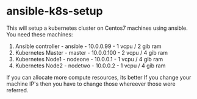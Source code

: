 # ansible-k8s-setup
This will setup a kubernetes cluster on Centos7 machines using ansible.
You need these machines:
1. Ansible controller - ansible - 10.0.0.99 - 1 vcpu / 2 gib ram
2. Kubernetes Master - master - 10.0.0.100 - 2 vcpu / 4 gib ram
3. Kubernetes Node1 - nodeone - 10.0.0.1 - 1 vcpu / 4 gib ram
4. Kubernetes Node2 - nodetwo - 10.0.0.2 - 1 vcpu / 4 gib ram

If you can allocate more compute resources, its better
If you change your machine IP's then you have to change those whereever
those were referred.


